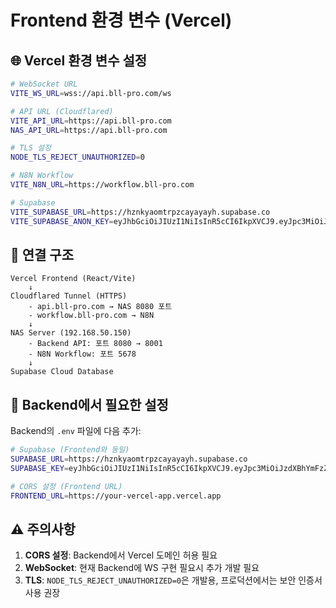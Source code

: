 # Frontend 환경 변수 (Vercel)

## 🌐 Vercel 환경 변수 설정

```bash
# WebSocket URL
VITE_WS_URL=wss://api.bll-pro.com/ws

# API URL (Cloudflared)
VITE_API_URL=https://api.bll-pro.com
NAS_API_URL=https://api.bll-pro.com

# TLS 설정
NODE_TLS_REJECT_UNAUTHORIZED=0

# N8N Workflow
VITE_N8N_URL=https://workflow.bll-pro.com

# Supabase
VITE_SUPABASE_URL=https://hznkyaomtrpzcayayayh.supabase.co
VITE_SUPABASE_ANON_KEY=eyJhbGciOiJIUzI1NiIsInR5cCI6IkpXVCJ9.eyJpc3MiOiJzdXBhYmFzZSIsInJlZiI6Imh6bmt5YW9tdHJwemNheWF5YXloIiwicm9sZSI6ImFub24iLCJpYXQiOjE3NTY1NTAwMDksImV4cCI6MjA3MjEyNjAwOX0.obZl3gnWisI-Eg8zWzestO7z3IQpFi6kViEJprsaJbs
```

## 📌 연결 구조

```
Vercel Frontend (React/Vite)
    ↓
Cloudflared Tunnel (HTTPS)
    - api.bll-pro.com → NAS 8080 포트
    - workflow.bll-pro.com → N8N
    ↓
NAS Server (192.168.50.150)
    - Backend API: 포트 8080 → 8001
    - N8N Workflow: 포트 5678
    ↓
Supabase Cloud Database
```

## 🔧 Backend에서 필요한 설정

Backend의 `.env` 파일에 다음 추가:

```bash
# Supabase (Frontend와 동일)
SUPABASE_URL=https://hznkyaomtrpzcayayayh.supabase.co
SUPABASE_KEY=eyJhbGciOiJIUzI1NiIsInR5cCI6IkpXVCJ9.eyJpc3MiOiJzdXBhYmFzZSIsInJlZiI6Imh6bmt5YW9tdHJwemNheWF5YXloIiwicm9sZSI6ImFub24iLCJpYXQiOjE3NTY1NTAwMDksImV4cCI6MjA3MjEyNjAwOX0.obZl3gnWisI-Eg8zWzestO7z3IQpFi6kViEJprsaJbs

# CORS 설정 (Frontend URL)
FRONTEND_URL=https://your-vercel-app.vercel.app
```

## ⚠️ 주의사항

1. **CORS 설정**: Backend에서 Vercel 도메인 허용 필요
2. **WebSocket**: 현재 Backend에 WS 구현 필요시 추가 개발 필요
3. **TLS**: `NODE_TLS_REJECT_UNAUTHORIZED=0`은 개발용, 프로덕션에서는 보안 인증서 사용 권장